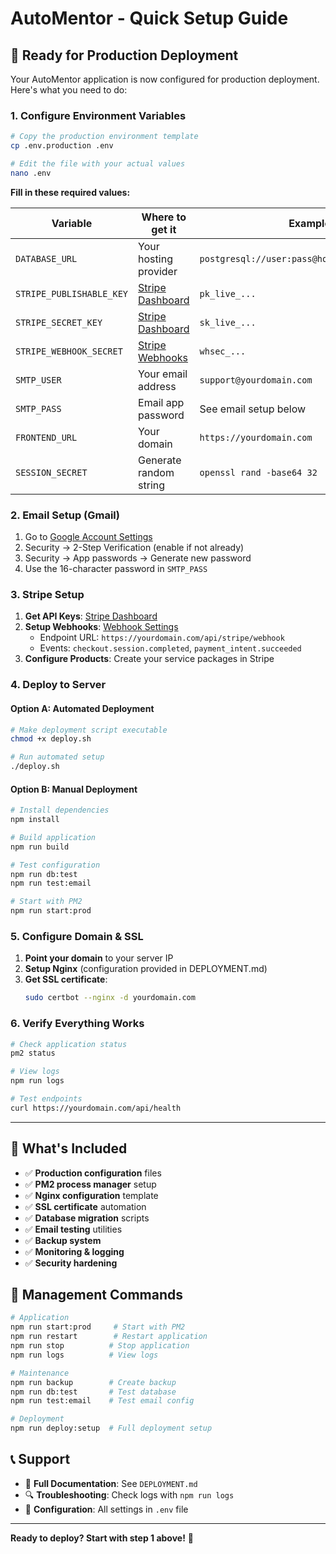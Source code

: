 # AutoMentor - Quick Setup Guide

## 🚀 Ready for Production Deployment

Your AutoMentor application is now configured for production deployment. Here's what you need to do:

### 1. Configure Environment Variables

```bash
# Copy the production environment template
cp .env.production .env

# Edit the file with your actual values
nano .env
```

**Fill in these required values:**

| Variable | Where to get it | Example |
|----------|----------------|---------|
| `DATABASE_URL` | Your hosting provider | `postgresql://user:pass@host:5432/automentor` |
| `STRIPE_PUBLISHABLE_KEY` | [Stripe Dashboard](https://dashboard.stripe.com/apikeys) | `pk_live_...` |
| `STRIPE_SECRET_KEY` | [Stripe Dashboard](https://dashboard.stripe.com/apikeys) | `sk_live_...` |
| `STRIPE_WEBHOOK_SECRET` | [Stripe Webhooks](https://dashboard.stripe.com/webhooks) | `whsec_...` |
| `SMTP_USER` | Your email address | `support@yourdomain.com` |
| `SMTP_PASS` | Email app password | See email setup below |
| `FRONTEND_URL` | Your domain | `https://yourdomain.com` |
| `SESSION_SECRET` | Generate random string | `openssl rand -base64 32` |

### 2. Email Setup (Gmail)

1. Go to [Google Account Settings](https://myaccount.google.com/)
2. Security → 2-Step Verification (enable if not already)
3. Security → App passwords → Generate new password
4. Use the 16-character password in `SMTP_PASS`

### 3. Stripe Setup

1. **Get API Keys**: [Stripe Dashboard](https://dashboard.stripe.com/apikeys)
2. **Setup Webhooks**: [Webhook Settings](https://dashboard.stripe.com/webhooks)
   - Endpoint URL: `https://yourdomain.com/api/stripe/webhook`
   - Events: `checkout.session.completed`, `payment_intent.succeeded`
3. **Configure Products**: Create your service packages in Stripe

### 4. Deploy to Server

#### Option A: Automated Deployment
```bash
# Make deployment script executable
chmod +x deploy.sh

# Run automated setup
./deploy.sh
```

#### Option B: Manual Deployment
```bash
# Install dependencies
npm install

# Build application
npm run build

# Test configuration
npm run db:test
npm run test:email

# Start with PM2
npm run start:prod
```

### 5. Configure Domain & SSL

1. **Point your domain** to your server IP
2. **Setup Nginx** (configuration provided in DEPLOYMENT.md)
3. **Get SSL certificate**:
   ```bash
   sudo certbot --nginx -d yourdomain.com
   ```

### 6. Verify Everything Works

```bash
# Check application status
pm2 status

# View logs
npm run logs

# Test endpoints
curl https://yourdomain.com/api/health
```

---

## 📁 What's Included

- ✅ **Production configuration** files
- ✅ **PM2 process manager** setup
- ✅ **Nginx configuration** template
- ✅ **SSL certificate** automation
- ✅ **Database migration** scripts
- ✅ **Email testing** utilities
- ✅ **Backup system** 
- ✅ **Monitoring & logging**
- ✅ **Security hardening**

## 🔧 Management Commands

```bash
# Application
npm run start:prod     # Start with PM2
npm run restart        # Restart application
npm run stop          # Stop application
npm run logs          # View logs

# Maintenance
npm run backup        # Create backup
npm run db:test       # Test database
npm run test:email    # Test email config

# Deployment
npm run deploy:setup  # Full deployment setup
```

## 📞 Support

- 📖 **Full Documentation**: See `DEPLOYMENT.md`
- 🔍 **Troubleshooting**: Check logs with `npm run logs`
- 🔧 **Configuration**: All settings in `.env` file

---

**Ready to deploy? Start with step 1 above!** 🚀